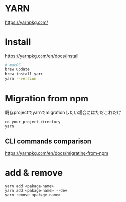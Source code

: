 YARN
==========

<https://yarnpkg.com/>


# Install

<https://yarnpkg.com/en/docs/install>

```sh
# macOS
brew update
brew install yarn
yarn --version
```

# Migration from npm

既存projectでyarnでmigrationしたい場合にはただこれだけ

```
cd your_project_directory
yarn
```
## CLI commands comparison

<https://yarnpkg.com/en/docs/migrating-from-npm>

# add & remove

```
yarn add <pakage-name>
yarn add <pakage-name> --dev
yarn remove <pakage-name>
```